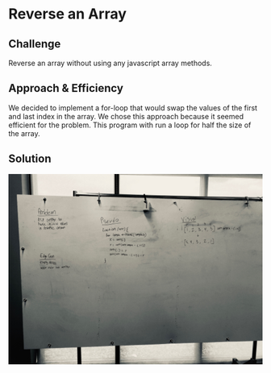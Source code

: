 # Reverse an Array

## Challenge

Reverse an array without using any javascript array methods.

## Approach & Efficiency

We decided to implement a for-loop that would swap the values of the first and last index in the array.
We chose this approach because it seemed efficient for the problem.
This program with run a loop for half the size of the array.

<!-- What approach did you take? Why? What is the Big O space/time for this approach? -->

## Solution

![Array Reverse Solution](https://github.com/MicheleSaba/data-structures-and-algorithms/blob/master/assets/reverseArray.jpeg)
